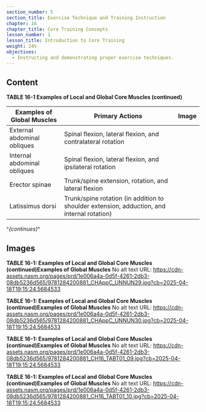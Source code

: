 ```yaml
---
section_number: 5
section_title: Exercise Technique and Training Instruction
chapter: 16
chapter_title: Core Training Concepts
lesson_number: 1
lesson_title: Introduction to Core Training
weight: 24%
objectives:
  - Instructing and demonstrating proper exercise techniques.
---
```


## Content
**TABLE 16-1 Examples of Local and Global Core Muscles (continued)**

| Examples of Global Muscles | Primary Actions | Image |
|---|---|---|
| External abdominal obliques | Spinal flexion, lateral flexion, and contralateral rotation |  |
| Internal abdominal obliques | Spinal flexion, lateral flexion, and ipsilateral rotation |  |
| Erector spinae | Trunk/spine extension, rotation, and lateral flexion |  |
| Latissimus dorsi | Trunk/spine rotation (in addition to shoulder extension, adduction, and internal rotation) |  |

^*(continues)*^

## Images

**TABLE 16-1: Examples of Local and Global Core Muscles (continued)Examples of Global Muscles**
No alt text
URL: https://cdn-assets.nasm.org/pages/prd/1e006a4a-0d5f-4261-2db3-08db5236d565/9781284200881_CHAppC_UNNUN29.jpg?cb=2025-04-18T19:15:24.5684533

**TABLE 16-1: Examples of Local and Global Core Muscles (continued)Examples of Global Muscles**
No alt text
URL: https://cdn-assets.nasm.org/pages/prd/1e006a4a-0d5f-4261-2db3-08db5236d565/9781284200881_CHAppC_UNNUN30.jpg?cb=2025-04-18T19:15:24.5684533

**TABLE 16-1: Examples of Local and Global Core Muscles (continued)Examples of Global Muscles**
No alt text
URL: https://cdn-assets.nasm.org/pages/prd/1e006a4a-0d5f-4261-2db3-08db5236d565/9781284200881_CH16_TABT01_09.jpg?cb=2025-04-18T19:15:24.5684533

**TABLE 16-1: Examples of Local and Global Core Muscles (continued)Examples of Global Muscles**
No alt text
URL: https://cdn-assets.nasm.org/pages/prd/1e006a4a-0d5f-4261-2db3-08db5236d565/9781284200881_CH16_TABT01_10.jpg?cb=2025-04-18T19:15:24.5684533